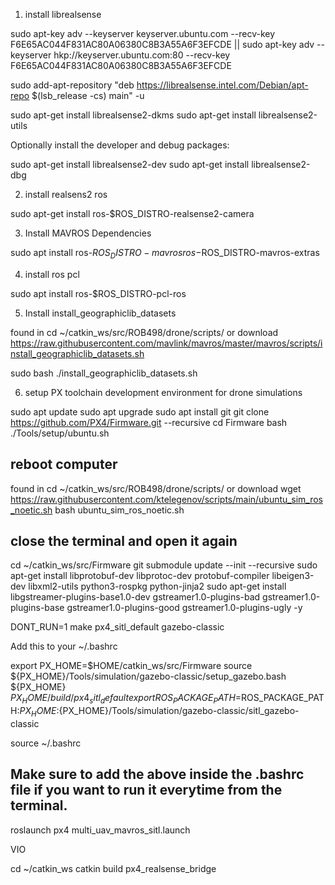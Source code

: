 
1. install librealsense

sudo apt-key adv --keyserver keyserver.ubuntu.com --recv-key F6E65AC044F831AC80A06380C8B3A55A6F3EFCDE || sudo apt-key adv --keyserver hkp://keyserver.ubuntu.com:80 --recv-key F6E65AC044F831AC80A06380C8B3A55A6F3EFCDE

sudo add-apt-repository "deb https://librealsense.intel.com/Debian/apt-repo $(lsb_release -cs) main" -u

sudo apt-get install librealsense2-dkms
sudo apt-get install librealsense2-utils

Optionally install the developer and debug packages:

sudo apt-get install librealsense2-dev
sudo apt-get install librealsense2-dbg

2. install realsens2 ros

sudo apt-get install ros-$ROS_DISTRO-realsense2-camera

3. Install MAVROS Dependencies

sudo apt install ros-$ROS_DISTRO-mavros ros-$ROS_DISTRO-mavros-extras

4. install ros pcl

sudo apt install ros-$ROS_DISTRO-pcl-ros

5. Install install_geographiclib_datasets

found in cd ~/catkin_ws/src/ROB498/drone/scripts/
or download https://raw.githubusercontent.com/mavlink/mavros/master/mavros/scripts/install_geographiclib_datasets.sh

sudo bash ./install_geographiclib_datasets.sh

6. setup PX toolchain development environment for drone simulations

sudo apt update
sudo apt upgrade
sudo apt install git
git clone https://github.com/PX4/Firmware.git --recursive
cd Firmware
bash ./Tools/setup/ubuntu.sh

## reboot computer
found in cd ~/catkin_ws/src/ROB498/drone/scripts/
or download wget https://raw.githubusercontent.com/ktelegenov/scripts/main/ubuntu_sim_ros_noetic.sh
bash ubuntu_sim_ros_noetic.sh

## close the terminal and open it again
cd ~/catkin_ws/src/Firmware
git submodule update --init --recursive
sudo apt-get install libprotobuf-dev libprotoc-dev protobuf-compiler libeigen3-dev libxml2-utils python3-rospkg python-jinja2
sudo apt-get install libgstreamer-plugins-base1.0-dev gstreamer1.0-plugins-bad gstreamer1.0-plugins-base gstreamer1.0-plugins-good gstreamer1.0-plugins-ugly -y

DONT_RUN=1 make px4_sitl_default gazebo-classic

Add this to your ~/.bashrc

export PX_HOME=$HOME/catkin_ws/src/Firmware
source ${PX_HOME}/Tools/simulation/gazebo-classic/setup_gazebo.bash ${PX_HOME} ${PX_HOME}/build/px4_sitl_default
export ROS_PACKAGE_PATH=$ROS_PACKAGE_PATH:${PX_HOME}:${PX_HOME}/Tools/simulation/gazebo-classic/sitl_gazebo-classic

source ~/.bashrc
## Make sure to add the above inside the .bashrc file if you want to run it everytime from the terminal.

roslaunch px4 multi_uav_mavros_sitl.launch

VIO

cd ~/catkin_ws
catkin build px4_realsense_bridge



